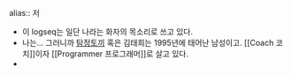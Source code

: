 alias:: 저

- 이 logseq는 일단 나라는 화자의 목소리로 쓰고 있다.
- 나는... 그러니까 [탐정토끼](https://twitter.com/home) 혹은 김태희는 1995년에 태어난 남성이고. [[Coach 코치]]이자 [[Programmer 프로그래머]]로 살고 있다.
-